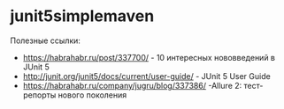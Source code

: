 # junit5simplemaven


Полезные ссылки:
- https://habrahabr.ru/post/337700/ - 10 интересных нововведений в JUnit 5
- http://junit.org/junit5/docs/current/user-guide/ - JUnit 5 User Guide
- https://habrahabr.ru/company/jugru/blog/337386/ -Allure 2: тест-репорты нового поколения